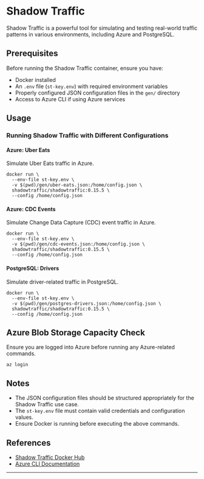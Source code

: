 # Shadow Traffic

Shadow Traffic is a powerful tool for simulating and testing real-world traffic patterns in various environments, including Azure and PostgreSQL.

## Prerequisites

Before running the Shadow Traffic container, ensure you have:
- Docker installed
- An `.env` file (`st-key.env`) with required environment variables
- Properly configured JSON configuration files in the `gen/` directory
- Access to Azure CLI if using Azure services

## Usage

### Running Shadow Traffic with Different Configurations

#### **Azure: Uber Eats**
Simulate Uber Eats traffic in Azure.
```shell
docker run \
  --env-file st-key.env \
  -v $(pwd)/gen/uber-eats.json:/home/config.json \
  shadowtraffic/shadowtraffic:0.15.5 \
  --config /home/config.json
```

#### **Azure: CDC Events**
Simulate Change Data Capture (CDC) event traffic in Azure.
```shell
docker run \
  --env-file st-key.env \
  -v $(pwd)/gen/cdc-events.json:/home/config.json \
  shadowtraffic/shadowtraffic:0.15.5 \
  --config /home/config.json
```

#### **PostgreSQL: Drivers**
Simulate driver-related traffic in PostgreSQL.
```shell
docker run \
  --env-file st-key.env \
  -v $(pwd)/gen/postgres-drivers.json:/home/config.json \
  shadowtraffic/shadowtraffic:0.15.5 \
  --config /home/config.json
```

## Azure Blob Storage Capacity Check
Ensure you are logged into Azure before running any Azure-related commands.
```shell
az login
```

## Notes
- The JSON configuration files should be structured appropriately for the Shadow Traffic use case.
- The `st-key.env` file must contain valid credentials and configuration values.
- Ensure Docker is running before executing the above commands.

## References
- [Shadow Traffic Docker Hub](https://hub.docker.com/r/shadowtraffic/shadowtraffic)
- [Azure CLI Documentation](https://learn.microsoft.com/en-us/cli/azure/)

---
